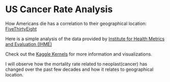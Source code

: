 # US Cancer Rate Analysis

How Americans die has a correlation to their geographical location: [FiveThirtyEight][1]

Here is a simple analysis of the data provided by [Institute for Health Metrics and Evaluation (IHME)][2]

Check out the [Kaggle Kernels][3] for more information and visualizations.

I will observe how the mortality rate related to neoplast(cancer) has changed over the past few decades and how it relates to geographical location.

[1]: http://fivethirtyeight.com/features/how-americans-die-may-depend-on-where-they-live/
[2]: http://ghdx.healthdata.org/record/united-states-mortality-rates-county-1980-2014
[3]: https://www.kaggle.com/IHME/us-countylevel-mortality
